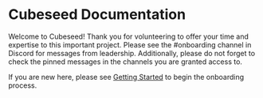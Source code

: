 # Cubeseed Documentation

Welcome to Cubeseed! Thank you for volunteering to offer your time and expertise to this important project. Please see the #onboarding channel in Discord for messages from leadership. Additionally, please do not forget to check the pinned messages in the channels you are granted access to.

If you are new here, please see [Getting Started](onboarding/getting-started.md) to begin the onboarding process.
